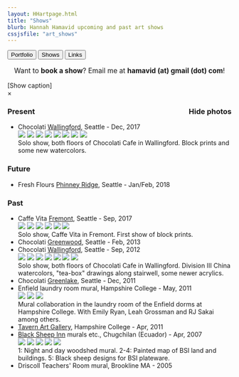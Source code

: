 ```yaml
---
layout: HHartpage.html
title: "Shows"
blurb: Hannah Hamavid upcoming and past art shows
cssjsfile: "art_shows"
---
```

<a href="../portfolio"><button class="btn white">Portfolio</button></a>
      <a href="../shows"><button class="btn"></i>Shows</button></a>
      <a href="../links"><button class="btn white"></i>Links</button></a>
    </nav>
  </header>

<!-- Main content -->
<div class="container" id="shows">
    <p style="font-size:1.1em;text-align:center;">Want to <span style="font-weight:bold;">book a show</span>? Email me at <span class="text-teal" style="font-weight:bold;">hamavid (at) gmail (dot) com</span>!</p>

<div id='photo-overlay'><span class='showid'>[Show caption]<!--<i class='fa fa-angle-double-up fa-lg'></i>--></span>
<div class='showidcontainer'><span class='theidoftheshow'></span></div>
<div class='thisphoto'>
<span class='xit'>&times;</span>
<span class='larr'><i class="fa fa-angle-left fa-2x"></i></span><span class='rarr'><i class="fa fa-angle-right fa-2x"></i></span>
<figure></figure>
<div id="leftside"></div>
<div id="rightside"></div>
</div>
</div>
<div id="mainshows">


<h3>Present<span style="float:right;" class='picture-toggle-button'>Hide photos</span></h3>
<p><ul class='shows_list'>
<li>Chocolati <a href="https://www.facebook.com/ChocolatiWallingford/">Wallingford</a>, Seattle - Dec, 2017
<div class="details photos">
<img src="../../images/shows/2017_12_choco_wally_1.jpg">
<img src="../../images/shows/2017_12_choco_wally_2.jpg">
<img src="../../images/shows/2017_12_choco_wally_3.jpg">
<img src="../../images/shows/2017_12_choco_wally_4.jpg">
<img src="../../images/shows/2017_12_choco_wally_5.jpg">
<img src="../../images/shows/2017_12_choco_wally_6.jpg">
<img src="../../images/shows/2017_12_choco_wally_7.jpg">
<img src="../../images/shows/2017_12_choco_wally_8.jpg">
<br>Solo show, both floors of Chocolati Cafe in Wallingford. Block prints and some new watercolors.</div></li>
</ul></p>


<h3>Future</h3>
<p><ul class="shows_list">
<li>Fresh Flours <a href="http://www.freshfloursseattle.com/">Phinney Ridge</a>, Seattle - Jan/Feb, 2018</li>
</ul></p>

<h3 style="width:100%">Past</h3>
<p><ul class="shows_list">
<li>Caffe Vita <a href="http://www.caffevita.com/locations/wa/fremont">Fremont</a>, Seattle - Sep, 2017
<div class="details photos">
<img src="../../images/shows/2017_09_vita_1.jpg">
<img src="../../images/shows/2017_09_vita_2.jpg">
<img src="../../images/shows/2017_09_vita_3.jpg">
<img src="../../images/shows/2017_09_vita_4.jpg">
<img src="../../images/shows/2017_09_vita_5.jpg">
<img src="../../images/shows/2017_09_vita_6.jpg">
<br>Solo show, Caffe Vita in Fremont. First show of block prints.</div></li>
<li>Chocolati <a href="https://www.facebook.com/GreenwoodChocolatiCafe/">Greenwood</a>, Seattle - Feb, 2013</li>
<li> Chocolati <a href="https://www.facebook.com/ChocolatiWallingford/">Wallingford</a>, Seattle - Sep, 2012
<div class="details photos">
<img src="../../images/shows/2012_09_choco_wally_1.jpg">
<img src="../../images/shows/2012_09_choco_wally_2.jpg">
<img src="../../images/shows/2012_09_choco_wally_3.jpg">
<img src="../../images/shows/2012_09_choco_wally_4.jpg">
<img src="../../images/shows/2012_09_choco_wally_5.jpg">
<img src="../../images/shows/2012_09_choco_wally_6.jpg">
<img src="../../images/shows/2012_09_choco_wally_7.jpg">
<br>Solo show, both floors of Chocolati Cafe in Wallingford. Division III China watercolors, "tea-box" drawings along stairwell, some newer acrylics.</div></li>

<li>Chocolati</a> <a href="https://www.facebook.com/GLChocolatiCafe/">Greenlake</a>, Seattle - Dec, 2011</li>


<li> Enfield laundry room mural, Hampshire College - May, 2011
<div class="details photos">
<img src="../../images/shows/enfield_1.jpg">
<img src="../../images/shows/enfield_2.jpg">
<img src="../../images/shows/enfield_3.jpg">
<br>Mural collaboration in the laundry room of the Enfield dorms at Hampshire College. With Emily Ryan, Leah Grossman and RJ Sakai among others.</div></li>

<li><a href="https://www.hampshire.edu/cla/prescott-tavern">Tavern Art Gallery</a>, Hampshire College - Apr, 2011</li> 

<li> <a href="http://www.blacksheepinn.com/"> Black Sheep Inn</a> murals etc., Chugchilan (Ecuador) - Apr, 2007
<div class="details photos">
<img src="../../images/shows/bsi_1.jpg">
<img src="../../images/shows/bsi_2.jpg">
<img src="../../images/shows/bsi_3.jpg">
<img src="../../images/shows/bsi_4.jpg">
<img src="../../images/shows/bsi_5.jpg">
<br>1: Night and day woodshed mural. 2-4: Painted map of BSI land and buildings. 5: Black sheep designs for BSI plateware.
</div></li>

<li>Driscoll Teachers' Room mural, Brookline MA - 2005</li>
</ul>
</p>
<br><br>
</div>
</div>
</div>
